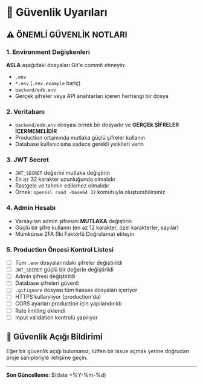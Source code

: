 # 🔐 Güvenlik Uyarıları

## ⚠️ ÖNEMLİ GÜVENLİK NOTLARI

### 1. Environment Değişkenleri

**ASLA** aşağıdaki dosyaları Git'e commit etmeyin:
- `.env`
- `*.env` (`.env.example` hariç)
- `backend/edb.env`
- Gerçek şifreler veya API anahtarları içeren herhangi bir dosya

### 2. Veritabanı

- `backend/edb.env` dosyası örnek bir dosyadır ve **GERÇEk ŞİFRELER İÇERMEMELİDİR**
- Production ortamında mutlaka güçlü şifreler kullanın
- Database kullanıcısına sadece gerekli yetkileri verin

### 3. JWT Secret

- `JWT_SECRET` değerini mutlaka değiştirin
- En az 32 karakter uzunluğunda olmalıdır
- Rastgele ve tahmin edilemez olmalıdır
- Örnek: `openssl rand -base64 32` komutuyla oluşturabilirsiniz

### 4. Admin Hesabı

- Varsayılan admin şifresini **MUTLAKA** değiştirin
- Güçlü bir şifre kullanın (en az 12 karakter, özel karakterler, sayılar)
- Mümkünse 2FA (İki Faktörlü Doğrulama) ekleyin

### 5. Production Öncesi Kontrol Listesi

- [ ] Tüm `.env` dosyalarındaki şifreler değiştirildi
- [ ] `JWT_SECRET` güçlü bir değerle değiştirildi
- [ ] Admin şifresi değiştirildi
- [ ] Database şifreleri güvenli
- [ ] `.gitignore` dosyası tüm hassas dosyaları içeriyor
- [ ] HTTPS kullanılıyor (production'da)
- [ ] CORS ayarları production için yapılandırıldı
- [ ] Rate limiting eklendi
- [ ] Input validation kontrolü yapılıyor

## 📧 Güvenlik Açığı Bildirimi

Eğer bir güvenlik açığı bulursanız, lütfen bir issue açmak yerine doğrudan proje sahipleriyle iletişime geçin.

---

**Son Güncelleme**: $(date +%Y-%m-%d)
